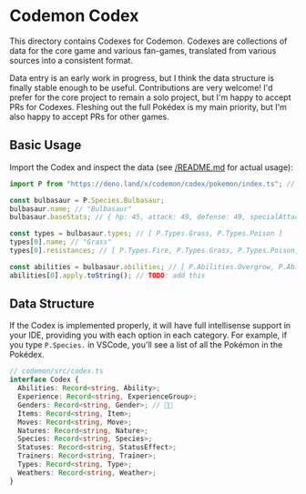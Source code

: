 # Codemon Codex

This directory contains Codexes for Codemon. Codexes are collections of data for the core game and various fan-games, translated from various sources into a consistent format. 

Data entry is an early work in progress, but I think the data structure is finally stable enough to be useful. Contributions are very welcome! I'd prefer for the core project to remain a solo project, but I'm happy to accept PRs for Codexes. Fleshing out the full Pokédex is my main priority, but I'm also happy to accept PRs for other games.

## Basic Usage

Import the Codex and inspect the data (see [/README.md](../../README.md) for actual usage):

```ts
import P from "https://deno.land/x/codemon/codex/pokemon/index.ts"; // note: not yet published

const bulbasaur = P.Species.Bulbasaur;
bulbasaur.name; // "Bulbasaur"
bulbasaur.baseStats; // { hp: 45, attack: 49, defense: 49, specialAttack: 65, specialDefense: 65, speed: 45 }

const types = bulbasaur.types; // [ P.Types.Grass, P.Types.Poison ]
types[0].name; // "Grass"
types[0].resistances; // [ P.Types.Fire, P.Types.Grass, P.Types.Poison, P.Types.Flying, P.Types.Bug, P.Types.Dragon, P.Types.Steel ]

const abilities = bulbasaur.abilities; // [ P.Abilities.Overgrow, P.Abilities.Chlorophyll ]
abilities[0].apply.toString(); // TODO: add this

```

## Data Structure

If the Codex is implemented properly, it will have full intellisense support in your IDE, providing you with each option in each category. For example, if you type `P.Species.` in VSCode, you'll see a list of all the Pokémon in the Pokédex.

```ts
// codemon/src/codex.ts
interface Codex {
  Abilities: Record<string, Ability>;
  Experience: Record<string, ExperienceGroup>;
  Genders: Record<string, Gender>; // 🏳️‍⚧️
  Items: Record<string, Item>;
  Moves: Record<string, Move>;
  Natures: Record<string, Nature>;
  Species: Record<string, Species>;
  Statuses: Record<string, StatusEffect>;
  Trainers: Record<string, Trainer>;
  Types: Record<string, Type>;
  Weathers: Record<string, Weather>;
}
```